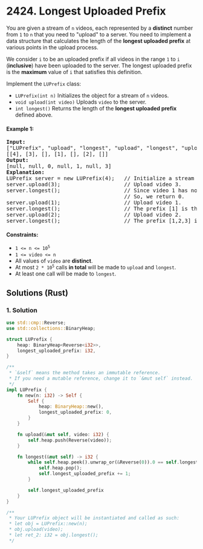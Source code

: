# 2424. Longest Uploaded Prefix
You are given a stream of `n` videos, each represented by a **distinct** number from `1` to `n` that you need to "upload" to a server. You need to implement a data structure that calculates the length of the **longest uploaded prefix** at various points in the upload process.

We consider `i` to be an uploaded prefix if all videos in the range `1` to `i` (**inclusive**) have been uploaded to the server. The longest uploaded prefix is the **maximum** value of `i` that satisfies this definition.

Implement the `LUPrefix` class:
* `LUPrefix(int n)` Initializes the object for a stream of `n` videos.
* `void upload(int video)` Uploads `video` to the server.
* `int longest()` Returns the length of the **longest uploaded prefix** defined above.

#### Example 1:
<pre>
<strong>Input:</strong>
["LUPrefix", "upload", "longest", "upload", "longest", "upload", "longest"]
[[4], [3], [], [1], [], [2], []]
<strong>Output:</strong>
[null, null, 0, null, 1, null, 3]
<strong>Explanation:</strong>
LUPrefix server = new LUPrefix(4);   // Initialize a stream of 4 videos.
server.upload(3);                    // Upload video 3.
server.longest();                    // Since video 1 has not been uploaded yet, there is no prefix.
                                     // So, we return 0.
server.upload(1);                    // Upload video 1.
server.longest();                    // The prefix [1] is the longest uploaded prefix, so we return 1.
server.upload(2);                    // Upload video 2.
server.longest();                    // The prefix [1,2,3] is the longest uploaded prefix, so we return 3.
</pre>

#### Constraints:
* <code>1 <= n <= 10<sup>5</sup></code>
* `1 <= video <= n`
* All values of `video` are **distinct**.
* At most <code>2 * 10<sup>5</sup></code> calls **in total** will be made to `upload` and `longest`.
* At least one call will be made to `longest`.

## Solutions (Rust)

### 1. Solution
```Rust
use std::cmp::Reverse;
use std::collections::BinaryHeap;

struct LUPrefix {
    heap: BinaryHeap<Reverse<i32>>,
    longest_uploaded_prefix: i32,
}

/**
 * `&self` means the method takes an immutable reference.
 * If you need a mutable reference, change it to `&mut self` instead.
 */
impl LUPrefix {
    fn new(n: i32) -> Self {
        Self {
            heap: BinaryHeap::new(),
            longest_uploaded_prefix: 0,
        }
    }

    fn upload(&mut self, video: i32) {
        self.heap.push(Reverse(video));
    }

    fn longest(&mut self) -> i32 {
        while self.heap.peek().unwrap_or(&Reverse(0)).0 == self.longest_uploaded_prefix + 1 {
            self.heap.pop();
            self.longest_uploaded_prefix += 1;
        }

        self.longest_uploaded_prefix
    }
}

/**
 * Your LUPrefix object will be instantiated and called as such:
 * let obj = LUPrefix::new(n);
 * obj.upload(video);
 * let ret_2: i32 = obj.longest();
 */
```
